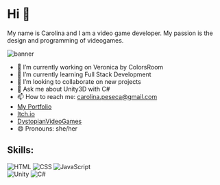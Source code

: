 #  Hi 👋
My name is Carolina and I am a video game developer. My passion is the design and programming of videogames.

![banner](https://github.com/KarolFrame/KarolFrame/assets/97622225/ac023b05-f771-45d0-a634-6b0c5a8bb11d)


- 🔭 I’m currently working on Veronica by ColorsRoom
- 🌱 I’m currently learning Full Stack Development
- 👯 I’m looking to collaborate on new projects
- 💬 Ask me about Unity3D with C#
- 📫 How to reach me: carolina.peseca@gmail.com
- [My Portfolio](https://carolinapeseca.wixsite.com/karolframe)
- [Itch.io](https://karolframe.itch.io)
- [DystopianVideoGames](https://play.google.com/store/apps/dev?id=6363929993918603716)
- 😄 Pronouns: she/her

##  Skills:
![HTML](https://img.shields.io/badge/HTML-000000?style=for-the-badge&logo=html5&logocolor=white&labelcolor=101010)
![CSS](https://img.shields.io/badge/CSS-000000?style=for-the-badge&logo=css3&logocolor=white&labelcolor=101010)
![JavaScript](https://img.shields.io/badge/JavaScript-000000?style=for-the-badge&logo=javascript&logocolor=white&labelcolor=101010)</br>
![Unity](https://img.shields.io/badge/Unity-000000?style=for-the-badge&logo=unity&logocolor=white&labelcolor=101010)
![C#](https://img.shields.io/badge/CSharp-000000?style=for-the-badge&logo=C#&logocolor=white&labelcolor=101010)


<!--
**KarolFrame/KarolFrame** is a ✨ _special_ ✨ repository because its `README.md` (this file) appears on your GitHub profile.



